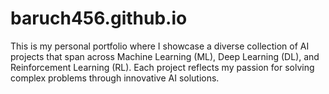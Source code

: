 # baruch456.github.io
This is my personal portfolio where I showcase a diverse collection of AI projects that span across Machine Learning (ML), Deep Learning (DL), and Reinforcement Learning (RL). Each project reflects my passion for solving complex problems through innovative AI solutions.
